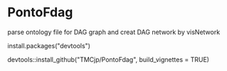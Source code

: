 # PontoFdag
parse ontology file for DAG graph and creat DAG network by visNetwork

install.packages("devtools")

devtools::install_github("TMCjp/PontoFdag", build_vignettes = TRUE)
